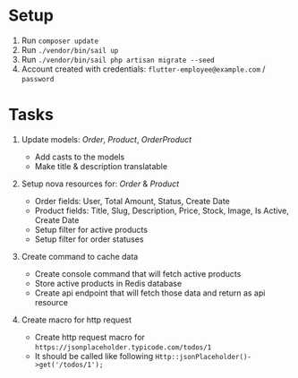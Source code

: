 # Setup

1. Run `composer update`
2. Run `./vendor/bin/sail up`
3. Run `./vendor/bin/sail php artisan migrate --seed`
4. Account created with credentials: `flutter-employee@example.com` / `password`

# Tasks

1. Update models: *Order*, *Product*, *OrderProduct*
    * Add casts to the models
    * Make title & description translatable

2. Setup nova resources for: *Order* & *Product*
    * Order fields: User, Total Amount, Status, Create Date
    * Product fields: Title, Slug, Description, Price, Stock, Image, Is Active, Create Date
    * Setup filter for active products
    * Setup filter for order statuses

3. Create command to cache data
    * Create console command that will fetch active products
    * Store active products in Redis database
    * Create api endpoint that will fetch those data and return as api resource

4. Create macro for http request
    * Create http request macro for `https://jsonplaceholder.typicode.com/todos/1`
    * It should be called like following `Http::jsonPlaceholder()->get('/todos/1');`

